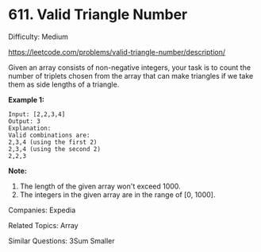 # 611. Valid Triangle Number

Difficulty: Medium

https://leetcode.com/problems/valid-triangle-number/description/

Given an array consists of non-negative integers, your task is to count the number of triplets chosen from the array that can make triangles if we take them as side lengths of a triangle.

**Example 1:**
```
Input: [2,2,3,4]
Output: 3
Explanation:
Valid combinations are: 
2,3,4 (using the first 2)
2,3,4 (using the second 2)
2,2,3
```
**Note:**
1. The length of the given array won't exceed 1000.
2. The integers in the given array are in the range of [0, 1000].

Companies: Expedia

Related Topics: Array

Similar Questions: 3Sum Smaller
